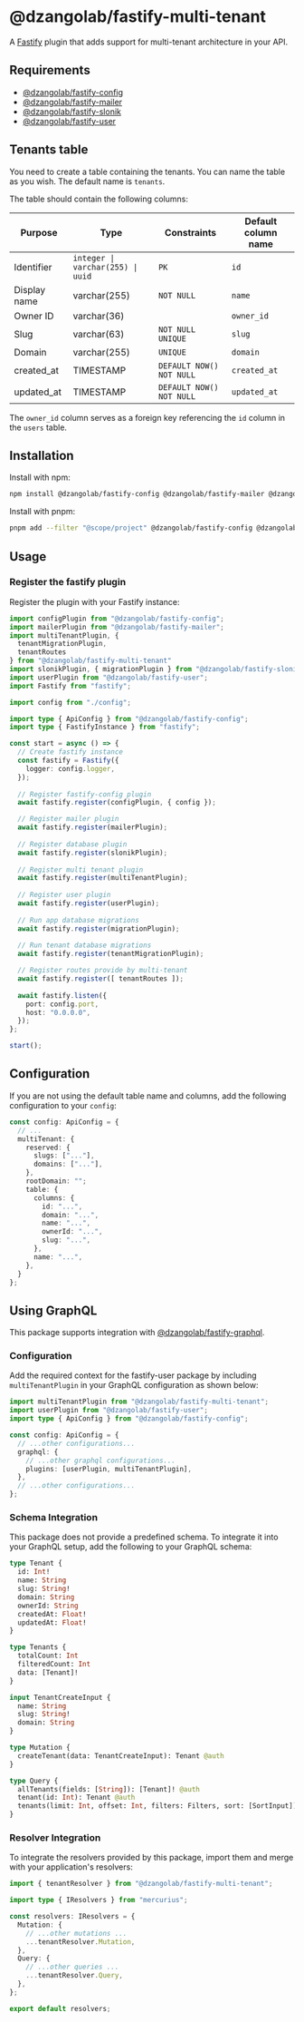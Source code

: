 # @dzangolab/fastify-multi-tenant

A [Fastify](https://github.com/fastify/fastify) plugin that adds support for multi-tenant architecture in your API.

## Requirements

* [@dzangolab/fastify-config](../config/)
* [@dzangolab/fastify-mailer](../mailer/)
* [@dzangolab/fastify-slonik](../slonik/)
* [@dzangolab/fastify-user](../user/)

## Tenants table

You need to create a table containing the tenants. You can name the table as you wish. The default name is `tenants`.

The table should contain the following columns:

| Purpose      | Type                              | Constraints               |  Default column name |
|--------------|-----------------------------------|---------------------------|----------------------|
| Identifier   | `integer \| varchar(255) \| uuid` | `PK`                      | `id`                 |
| Display name | varchar(255)                      | `NOT NULL`                | `name`               |
| Owner ID     | varchar(36)                       |                           | `owner_id`           |
| Slug         | varchar(63)                       | `NOT NULL UNIQUE`         | `slug`               |
| Domain       | varchar(255)                      | `UNIQUE`                  | `domain`             |
| created_at   | TIMESTAMP                         | `DEFAULT NOW() NOT NULL`  | `created_at`         |
| updated_at   | TIMESTAMP                         | `DEFAULT NOW() NOT NULL`  | `updated_at`         |

The `owner_id` column serves as a foreign key referencing the `id` column in the `users` table.

## Installation

Install with npm:

```bash
npm install @dzangolab/fastify-config @dzangolab/fastify-mailer @dzangolab/fastify-slonik @dzangolab/fastify-multi-tenant @dzangolab/fastify-user
```
Install with pnpm:

```bash
pnpm add --filter "@scope/project" @dzangolab/fastify-config @dzangolab/fastify-mailer @dzangolab/fastify-slonik @dzangolab/fastify-multi-tenant @dzangolab/fastify-user
```

## Usage

### Register the fastify plugin

Register the plugin with your Fastify instance:

```typescript
import configPlugin from "@dzangolab/fastify-config";
import mailerPlugin from "@dzangolab/fastify-mailer";
import multiTenantPlugin, {
  tenantMigrationPlugin,
  tenantRoutes
} from "@dzangolab/fastify-multi-tenant"
import slonikPlugin, { migrationPlugin } from "@dzangolab/fastify-slonik"
import userPlugin from "@dzangolab/fastify-user";
import Fastify from "fastify";

import config from "./config";

import type { ApiConfig } from "@dzangolab/fastify-config";
import type { FastifyInstance } from "fastify";

const start = async () => {
  // Create fastify instance
  const fastify = Fastify({
    logger: config.logger,
  });
  
  // Register fastify-config plugin
  await fastify.register(configPlugin, { config });

  // Register mailer plugin
  await fastify.register(mailerPlugin);
  
  // Register database plugin
  await fastify.register(slonikPlugin);
  
  // Register multi tenant plugin
  await fastify.register(multiTenantPlugin);
  
  // Register user plugin
  await fastify.register(userPlugin);
  
  // Run app database migrations
  await fastify.register(migrationPlugin);
  
  // Run tenant database migrations
  await fastify.register(tenantMigrationPlugin);

  // Register routes provide by multi-tenant
  await fastify.register([ tenantRoutes ]);
  
  await fastify.listen({
    port: config.port,
    host: "0.0.0.0",
  });
};

start();
```

## Configuration

If you are not using the default table name and columns, add the following configuration to your `config`:

```typescript
const config: ApiConfig = {
  // ...
  multiTenant: {
    reserved: {
      slugs: ["..."],
      domains: ["..."],
    },
    rootDomain: "";
    table: {
      columns: {
        id: "...",
        domain: "...",
        name: "...",
        ownerId: "...",
        slug: "...",
      },
      name: "...",
    },
  }
};
```
## Using GraphQL

This package supports integration with [@dzangolab/fastify-graphql](../graphql/).

### Configuration

Add the required context for the fastify-user package by including `multiTenantPlugin` in your GraphQL configuration as shown below:

```typescript
import multiTenantPlugin from "@dzangolab/fastify-multi-tenant";
import userPlugin from "@dzangolab/fastify-user";
import type { ApiConfig } from "@dzangolab/fastify-config";

const config: ApiConfig = {
  // ...other configurations...
  graphql: {
    // ...other graphql configurations...
    plugins: [userPlugin, multiTenantPlugin],
  },
  // ...other configurations...
};
```

### Schema Integration
This package does not provide a predefined schema. To integrate it into your GraphQL setup, add the following to your GraphQL schema:

```graphql
type Tenant {
  id: Int!
  name: String
  slug: String!
  domain: String
  ownerId: String
  createdAt: Float!
  updatedAt: Float!
}

type Tenants {
  totalCount: Int
  filteredCount: Int
  data: [Tenant]!
}

input TenantCreateInput {
  name: String
  slug: String!
  domain: String
}

type Mutation {
  createTenant(data: TenantCreateInput): Tenant @auth
}

type Query {
  allTenants(fields: [String]): [Tenant]! @auth
  tenant(id: Int): Tenant @auth
  tenants(limit: Int, offset: Int, filters: Filters, sort: [SortInput]): Tenants! @auth
}
```

### Resolver Integration

To integrate the resolvers provided by this package, import them and merge with your application's resolvers:

```typescript
import { tenantResolver } from "@dzangolab/fastify-multi-tenant";

import type { IResolvers } from "mercurius";

const resolvers: IResolvers = {
  Mutation: {
    // ...other mutations ...
    ...tenantResolver.Mutation,
  },
  Query: {
    // ...other queries ...
    ...tenantResolver.Query,
  },
};

export default resolvers;
```

